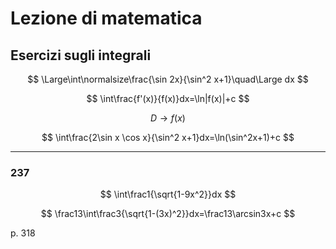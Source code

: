 # Lezione di matematica
## Esercizi sugli integrali
$$
\Large\int\normalsize\frac{\sin 2x}{\sin^2 x+1}\quad\Large dx
$$

$$
\int\frac{f'(x)}{f(x)}dx=\ln|f(x)|+c
$$


$$
D\to f(x)
$$


$$
\int\frac{2\sin x \cos x}{\sin^2 x+1}dx=\ln(\sin^2x+1)+c
$$

---

### 237


$$
\int\frac1{\sqrt{1-9x^2}}dx
$$


$$
\frac13\int\frac3{\sqrt{1-(3x)^2}}dx=\frac13\arcsin3x+c
$$


p. 318
<!--stackedit_data:
eyJoaXN0b3J5IjpbMjAwNzM5NzUyOF19
-->